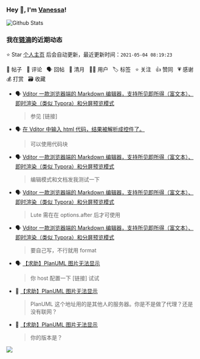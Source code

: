### Hey 👋, I'm [Vanessa](http://vanessa.b3log.org/)!

![Github Stats](https://github-readme-stats.vercel.app/api?username=Vanessa219&show_icons=true)

<!--events start -->

### 我在[链滴](https://ld246.com)的近期动态

⭐️ Star [个人主页](https://github.com/Vanessa219/Vanessa219) 后会自动更新，最近更新时间：`2021-05-04 08:19:23`

📝 帖子 &nbsp; 💬 评论 &nbsp; 🗣 回帖 &nbsp; 🌙 清月 &nbsp; 👨‍💻 用户 &nbsp; 🏷️ 标签 &nbsp; ⭐️ 关注 &nbsp; 👍 赞同 &nbsp; 💗 感谢 &nbsp; 💰 打赏 &nbsp; 🗃 收藏

* 🗣 [Vditor 一款浏览器端的 Markdown 编辑器，支持所见即所得（富文本）、即时渲染（类似 Typora）和分屏预览模式](https://ld246.com/article/1549638745630/comment/1619971284786#comments)

  > 参见 [链接]
* 🗣 [在 Vditor 中输入 html 代码，结果被解析成控件了。](https://ld246.com/article/1620016109389/comment/1620017136376#comments)

  > 可以使用代码块
* 🗣 [Vditor 一款浏览器端的 Markdown 编辑器，支持所见即所得（富文本）、即时渲染（类似 Typora）和分屏预览模式](https://ld246.com/article/1549638745630/comment/1619705909050#comments)

  > 编辑模式和文档发我测试一下
* 🗣 [Vditor 一款浏览器端的 Markdown 编辑器，支持所见即所得（富文本）、即时渲染（类似 Typora）和分屏预览模式](https://ld246.com/article/1549638745630/comment/1619789423221#comments)

  > Lute 需在在 options.after 后才可使用
* 🗣 [Vditor 一款浏览器端的 Markdown 编辑器，支持所见即所得（富文本）、即时渲染（类似 Typora）和分屏预览模式](https://ld246.com/article/1549638745630/comment/1619688662981#comments)

  > 要自己写，不行就用 format
* 🗣 [【求助】PlanUML 图片无法显示](https://ld246.com/article/1619512753714/comment/1619657149492#comments)

  > 你 host 配置一下 [链接] 试试
* 💬 [【求助】PlanUML 图片无法显示](https://ld246.com/article/1619512753714/comment/1619656104399#comments)

  > PlanUML 这个地址用的是其他人的服务器。你是不是做了代理？还是没有联网？
* 💬 [【求助】PlanUML 图片无法显示](https://ld246.com/article/1619512753714/comment/1619525705000#comments)

  > 你的版本是？


<!--events end -->

<a title="Hits" target="_blank" href="https://github.com/Vanessa219/Vanessa219"><img src="https://hits.b3log.org/Vanessa219/Vanessa219.svg"></a>
